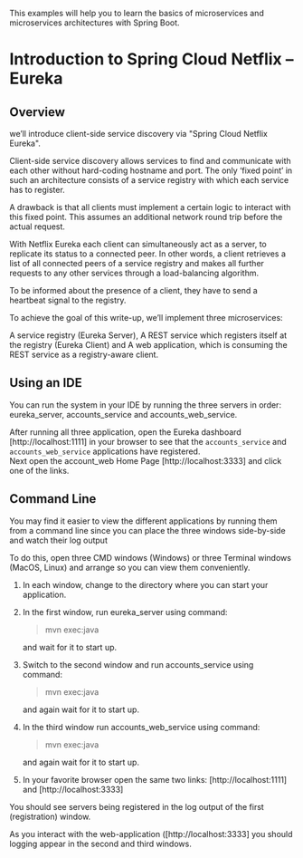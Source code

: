This examples will help you to learn the basics of microservices and microservices architectures with Spring Boot.

# Introduction to Spring Cloud Netflix – Eureka

## Overview

we’ll introduce client-side service discovery via "Spring Cloud Netflix Eureka".

Client-side service discovery allows services to find and communicate with each other without hard-coding hostname and port. The only ‘fixed point’ in such an architecture consists of a service registry with which each service has to register.

A drawback is that all clients must implement a certain logic to interact with this fixed point. This assumes an additional network round trip before the actual request.

With Netflix Eureka each client can simultaneously act as a server, to replicate its status to a connected peer. In other words, a client retrieves a list of all connected peers of a service registry and makes all further requests to any other services through a load-balancing algorithm.

To be informed about the presence of a client, they have to send a heartbeat signal to the registry.

To achieve the goal of this write-up, we’ll implement three microservices:

A service registry (Eureka Server),
A REST service which registers itself at the registry (Eureka Client) and
A web application, which is consuming the REST service as a registry-aware client.

## Using an IDE

You can run the system in your IDE by running the three servers in order: eureka_server, accounts_service and accounts_web_service.

After running all three application, open the Eureka dashboard [http://localhost:1111] in your browser to see that the `accounts_service` and `accounts_web_service` applications have registered.  
Next open the account_web Home Page [http://localhost:3333] and click one of the links.

## Command Line

You may find it easier to view the different applications by running them from a command line since you can place the three windows side-by-side and watch their log output

To do this, open three CMD windows (Windows) or three Terminal windows (MacOS, Linux) and arrange so you can view them conveniently.

1. In each window, change to the directory where you can start your application.

2. In the first window, run eureka_server using command:
   
   > mvn exec:java

   and wait for it to start up.
   
3. Switch to the second window and run accounts_service using command:
    
   > mvn exec:java
   
   and again wait for it to start up.
   
4. In the third window run accounts_web_service using command:
   
   > mvn exec:java
   
   and again wait for it to start up.
   
5. In your favorite browser open the same two links: [http://localhost:1111] and [http://localhost:3333]

You should see servers being registered in the log output of the first (registration) window.

As you interact with the web-application ([http://localhost:3333] you should logging appear in the second and third windows.

